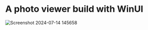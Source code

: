 # A photo viewer build with WinUI 

![Screenshot 2024-07-14 145658](https://github.com/user-attachments/assets/3ff63f26-0c41-4f59-bc56-4aba82ab84ee)
